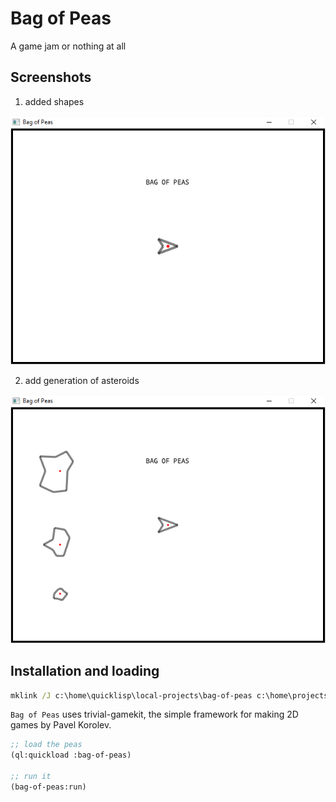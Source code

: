 # Bag of Peas
A game jam or nothing at all


## Screenshots

1. added shapes

![01-shape](/screenshots/01-shape.png)

2. add generation of asteroids

![02-shape-asteroids](/screenshots/02-shape-asteroids.png)


## Installation and loading

```bat
mklink /J c:\home\quicklisp\local-projects\bag-of-peas c:\home\projects\lisp\bag-of-peas
```


`Bag of Peas` uses trivial-gamekit, the simple framework for making 2D games by Pavel Korolev.

```lisp
;; load the peas
(ql:quickload :bag-of-peas)

;; run it
(bag-of-peas:run)
```

